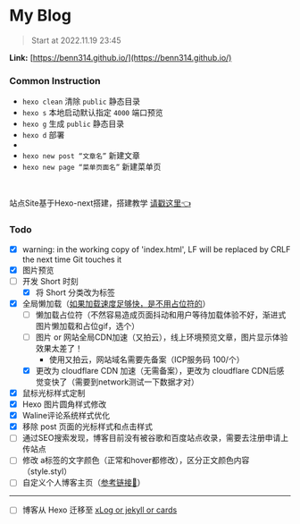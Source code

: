 # My Blog

> Start at 2022.11.19 23:45

**Link:** [https://benn314.github.io/](https://benn314.github.io/)

### Common Instruction

- `hexo clean` 清除 `public` 静态目录
- `hexo s` 本地启动默认指定 `4000` 端口预览
- `hexo g` 生成 `public` 静态目录
- `hexo d` 部署
- 
- `hexo new post “文章名”` 新建文章
- `hexo new page “菜单页面名”` 新建菜单页

<br />

站点Site基于Hexo-next搭建，搭建教学 [请戳这里👈](https://juejin.cn/post/7169115268944560135)


### Todo

- [x] warning: in the working copy of 'index.html', LF will be replaced by CRLF the next time Git touches it
- [x] 图片预览
- [ ] 开发 Short 时刻
  - [x] 将 Short 分类改为标签
- [x] 全局懒加载（<u>如果加载速度足够快，是不用占位符的</u>）
  - [ ] 懒加载占位符（不然容易造成页面抖动和用户等待加载体验不好，渐进式图片懒加载和占位gif，选个）
  - [ ] 图片 or 网站全局CDN加速（又拍云），线上环境预览文章，图片显示体验效果太差了！
    - 使用又拍云，网站域名需要先备案（ICP服务码 100/个）
  - [x] 更改为 cloudflare CDN 加速（无需备案），更改为 cloudflare  CDN后感觉变快了（需要到network测试一下数据才对）
- [x] 鼠标光标样式定制
- [x] Hexo 图片圆角样式修改
- [x] Waline评论系统样式优化
- [x] 移除 post 页面的光标样式和点击样式
- [ ] 通过SEO搜索发现，博客目前没有被谷歌和百度站点收录，需要去注册申请上传站点
- [ ] 修改 a标签的文字颜色（正常和hover都修改），区分正文颜色内容（style.styl）
- [ ] 自定义个人博客主页（[参考链接🔗](https://codepen.io/jcoulterdesign/pen/MwVbjY)）

---

- [ ] 博客从 Hexo 迁移至 <u>xLog or jekyll or cards</u>
